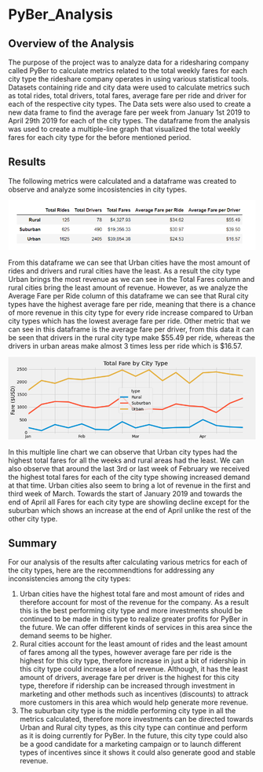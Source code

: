 # PyBer_Analysis

## Overview of the Analysis

The purpose of the project was to analyze data for a ridesharing company called PyBer to calculate metrics related to the total weekly fares for each city type the rideshare company operates in using various statistical tools. Datasets containing ride and city data were used to calculate metrics such as total rides, total drivers, total fares, average fare per ride and driver for each of the respective city types. The Data sets were also used to create a new data frame to find the average fare per week from January 1st 2019 to April 29th 2019 for each of the city types. The dataframe from the analysis was used to create a multiple-line graph that visualized the total weekly fares for each city type for the before mentioned period. 

## Results
The following metrics were calculated and a dataframe was created to observe and analyze some incosistencies in city types.

![](https://github.com/nadiezhdamhb/PyBer_Analysis/blob/main/analysis/dataframe_summary.png)


From this dataframe we can see that Urban cities have the most amount of rides and drivers and rural cities have the least. As a result the city type Urban brings the most revenue as we can see in the Total Fares column and rural cities bring the least amount of revenue. However, as we analyze the Average Fare per Ride column of this dataframe we can see that Rural city types have the highest average fare per ride, meaning that there is a chance of more revenue in this city type for every ride increase compared to Urban city types which has the lowest average fare per ride. Other metric that we can see in this dataframe is the average fare per driver, from this data it can be seen that drivers in the rural city type make $55.49 per ride, whereas the drivers in urban areas make almost 3 times less per ride which is $16.57.


![](https://github.com/nadiezhdamhb/PyBer_Analysis/blob/main/analysis/PyBer_fare_summary.png)


In this multiple line chart we can observe that Urban city types had the highest total fares for all the weeks and rural areas had the least. We can also observe that around the last 3rd or last week of February we received the highest total fares for each of the city type showing increased demand at that time. Urban cities also seem to bring a lot of revenue in the first and third week of March. Towards the start of January 2019 and towards the end of April all Fares for each city type are showling decline except for the suburban which shows an increase at the end of April unlike the rest of the other city type.


## Summary


For our analysis of the results after calculating various metrics for each of the city types, here are the recommendtions for addressing any inconsistencies among the city types:

1. Urban cities have the highest total fare and most amount of rides and therefore account for most of the revenue for the company. As a result this is the best performing city type and more investments should be continued to be made in this type to realize greater profits for PyBer in the future. We can offer different kinds of services in this area since the demand seems to be higher.
2. Rural cities account for the least amount of rides and the least amount of fares among all the types, however average fare per ride is the highest for this city type, therefore increase in just a bit of ridership in this city type could increase a lot of revenue. Although, it has the least amount of drivers, average fare per driver is the highest for this city type, therefore if ridership can be increased through investment in marketing and other methods such as incentives (discounts) to attrack more customers in this area which would help generate more revenue.
3. The suburban city type is the middle performing city type in all the metrics calculated, therefore more investments can be directed towards Urban and Rural city types, as this city type can continue and perform as it is doing currently for PyBer. In the future, this city type could also be a good candidate for a marketing campaign or to launch different types of incentives since it shows it could also generate good and stable revenue. 

